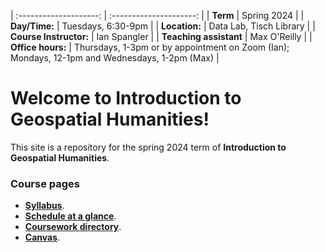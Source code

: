 | :--------------------: | :---------------------: |
|        **Term**        |       Spring 2024       |
|     **Day/Time:**      |   Tuesdays, 6:30-9pm    |
|     **Location:**      | Data Lab, Tisch Library |
| **Course Instructor:** |      Ian Spangler       |
| **Teaching assistant** |      Max O'Reilly       |
|   **Office hours:**    | Thursdays, 1-3pm or by appointment on Zoom (Ian); Mondays, 12-1pm and Wednesdays, 1-2pm (Max) |

# Welcome to Introduction to Geospatial Humanities!

This site is a repository for the spring 2024 term of **Introduction to Geospatial Humanities**.

### Course pages

* **[Syllabus](/syllabus/README.md)**.
* **[Schedule at a glance](/syllabus/schedule.md)**.
* **[Coursework directory](/week/README.md)**.
* **[Canvas](https://canvas.tufts.edu/courses/54475)**.